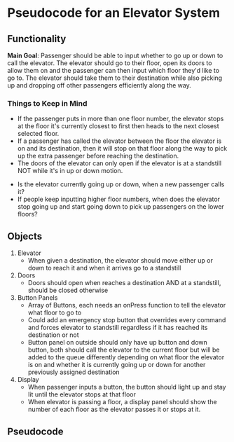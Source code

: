 # Pseudocode for an Elevator System
## Functionality

**Main Goal**: Passenger should be able to input whether to go up or down to call the elevator. The elevator should go to their floor, open its doors to allow them on and the passenger can then input which floor they'd like to go to. The elevator should take them to their destination while also picking up and dropping off other passengers efficiently along the way.

### **Things to Keep in Mind**
* If the passenger puts in more than one floor number, the elevator stops at the floor it's currently closest to first then heads to the next closest selected floor.
* If a passenger has called the elevator between the floor the elevator is on and its destination, then it will stop on that floor along the way to pick up the extra passenger before reaching the destination.
* The doors of the elevator can only open if the elevator is at a standstill NOT while it's in up or down motion.
- Is the elevator currently going up or down, when a new passenger calls it?
- If people keep inputting higher floor numbers, when does the elevator stop going up and start going down to pick up passengers on the lower floors?

## Objects
1. Elevator
    * When given a destination, the elevator should move either up or down to reach it and when it arrives go to a standstill
2. Doors
    * Doors should open when reaches a destination AND at a standstill, should be closed otherwise
3. Button Panels
    * Array of Buttons, each needs an onPress function to tell the elevator what floor to go to
    * Could add an emergency stop button that overrides every command and forces elevator to standstill regardless if it has reached its destination or not
    * Button panel on outside should only have up button and down button, both should call the elevator to the current floor but will be added to the queue differently depending on what floor the elevator is on and whether it is currently going up or down for another previously assigned destination
4. Display
    * When passenger inputs a button, the button should light up and stay lit until the elevator stops at that floor
    * When elevator is passing a floor, a display panel should show the number of each floor as the elevator passes it or stops at it.

## Pseudocode


